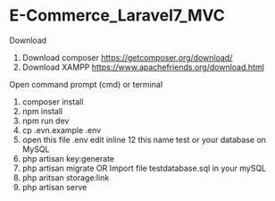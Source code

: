 # E-Commerce_Laravel7_MVC
Download
1. Download composer https://getcomposer.org/download/
2. Download XAMPP https://www.apachefriends.org/download.html

Open command prompt (cmd) or terminal
1. composer install
2. npm install
3. npm run dev
4. cp .evn.example .env
5. open this file .env edit inline 12 this name test or your database on MySQL
6. php artisan key:generate
7. php artisan migrate 
   OR 
   Import file testdatabase.sql in your mySQL
8. php aritsan storage:link
9. php artisan serve
